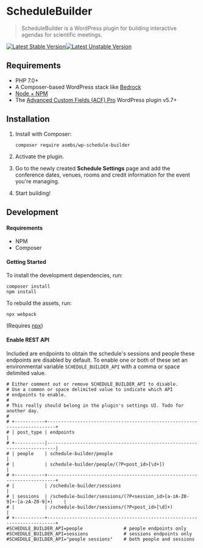 # ScheduleBuilder

> ScheduleBuilder is a WordPress plugin for building interactive agendas for scientific meetings.

[![Latest Stable Version](https://poser.pugx.org/asmbs/wp-schedule-builder/v/stable)](https://packagist.org/packages/asmbs/wp-schedule-builder)[![Latest Unstable Version](https://poser.pugx.org/asmbs/wp-schedule-builder/v/unstable)](https://packagist.org/packages/asmbs/wp-schedule-builder)



## Requirements

- PHP 7.0+
- A Composer-based WordPress stack like [Bedrock](https://github.com/roots/bedrock)
- [Node + NPM](https://nodejs.org)
- The [Advanced Custom Fields (ACF) Pro](https://www.advancedcustomfields.com/pro/) WordPress plugin v5.7+



## Installation

1. Install with Composer:

    ```
    composer require asmbs/wp-schedule-builder
    ```
    
2. Activate the plugin.
3. Go to the newly created **Schedule Settings** page and add the conference dates, venues, rooms and credit information for the event you're managing.
4. Start building!



## Development

#### Requirements

- NPM
- Composer

#### Getting Started

To install the development dependencies, run:

```shell
composer install
npm install
```

To rebuild the assets, run:

```shell
npx webpack
```

(Requires [npx](https://www.npmjs.com/package/npx))

#### Enable REST API

Included are endpoints to obtain the schedule's sessions and people these endpoints are
disabled by default. To enable one or both of these set an environmental variable `SCHEDULE_BUILDER_API`
with a comma or space delimited value. 

```text
# Either comment out or remove SCHEDULE_BUILDER_API to disable.
# Use a common or space delimited value to indicate which API
# endpoints to enable.
#
# This really should belong in the plugin's settings UI. Todo for another day.
#
# +-----------+-------------------------------------------------------------------------+
# | post_type | endpoints                                                               |
# +-----------|-------------------------------------------------------------------------|
# | people    | schedule-builder/people                                                 |
# |           | schedule-builder/people/(?P<post_id>[\d+])                              |
# +-----------+-------------------------------------------------------------------------+
# |           | /schedule-builder/sessions                                              |
# | sessions  | /schedule-builder/sessions/(?P<session_id>[a-zA-Z0-9]+-[a-zA-Z0-9]+)    |
# |           | /schedule-builder/sessions/(?P<post_id>[\d]+)                           |
# +-----------+-------------------------------------------------------------------------+
#SCHEDULE_BUILDER_API=people               # people endpoints only
#SCHEDULE_BUILDER_API=sessions             # sessions endpoints only
#SCHEDULE_BUILDER_API="people sessions"    # both people and sessions
```


